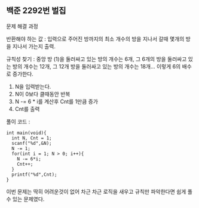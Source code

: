 ## 백준 2292번 벌집

문제 해결 과정

반환해야 하는 값 : 입력으로 주어진 방까지의 최소 개수의 방을 지나서 갈때 몇개의 방을 지나서 가는지 출력.

규칙성 찾기 : 중앙 방 (1)을 둘러싸고 있는 방의 개수는 6개, 그 6개의 방을 둘러싸고 있는 방의 개수는 12개, 그 12개 방을 둘러싸고 있는 방의 개수는 18개... 이렇게 6의 배수로 증가한다.

1. N을 입력받는다.
2. N이 0보다 클때동안 반복
3. N -= 6 * i를 계산후 Cnt를 1만큼 증가
4. Cnt를 출력

풀이 코드 :

```tsx
int main(void){
  int N, Cnt = 1;
  scanf("%d",&N);
  N -= 1;
  for(int i = 1; N > 0; i++){
    N -= 6*i;
    Cnt++;
  }
  printf("%d",Cnt);
}
```

이번 문제는 딱히 어려운것이 없어 차근 차근 로직을 새우고 규칙만 파악한다면 쉽게 풀수 있는 문제였다.
